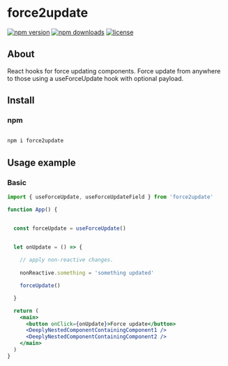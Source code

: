# force2update

[![npm version](https://img.shields.io/npm/v/react-forceupdate.svg?style=flat-square)](https://www.npmjs.com/package/force2update?activeTab=versions)
[![npm downloads](https://img.shields.io/npm/dm/react-forceupdate.svg?style=flat-square)](https://www.npmjs.com/package/force2update)
[![license](https://img.shields.io/github/license/kunukn/react-forceupdate)](https://amisa.co)

## About

React hooks for force updating components.
Force update from anywhere to those using a useForceUpdate hook with optional payload.

## Install

### npm
```bash

npm i force2update

```

## Usage example

### Basic

```jsx
import { useForceUpdate, useForceUpdateField } from 'force2update'

function App() {


  const forceUpdate = useForceUpdate()


  let onUpdate = () => {
    
    // apply non-reactive changes.
    
    nonReactive.something = 'something updated'

    forceUpdate()

  }

  return (
    <main>
      <button onClick={onUpdate}>Force update</button>
      <DeeplyNestedComponentContainingComponent1 />
      <DeeplyNestedComponentContainingComponent2 />
    </main>
  )
}
```